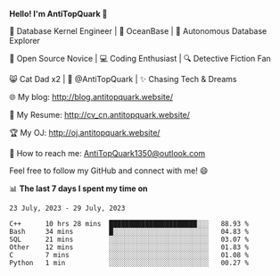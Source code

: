 
**Hello! I'm AntiTopQuark 👋**

🔧 Database Kernel Engineer | 🌊 OceanBase | 🤖 Autonomous Database Explorer

🌱 Open Source Novice | 💻 Coding Enthusiast | 🔍 Detective Fiction Fan

😸 Cat Dad x2 | 🎉 @AntiTopQuark | ✨ Chasing Tech & Dreams

🌐 My blog: http://blog.antitopquark.website/

📄 My Resume: http://cv_cn.antitopquark.website/

🏆 My OJ: http://oj.antitopquark.website/

📧 How to reach me: AntiTopQuark1350@outlook.com

Feel free to follow my GitHub and connect with me! 😄

📊 **The last 7 days I spent my time on** 

<!--START_SECTION:waka-->
```text
23 July, 2023 - 29 July, 2023

C++      10 hrs 28 mins  ██████████████████████░░░   88.93 % 
Bash     34 mins         █░░░░░░░░░░░░░░░░░░░░░░░░   04.83 % 
SQL      21 mins         ░░░░░░░░░░░░░░░░░░░░░░░░░   03.07 % 
Other    12 mins         ░░░░░░░░░░░░░░░░░░░░░░░░░   01.83 % 
C        7 mins          ░░░░░░░░░░░░░░░░░░░░░░░░░   01.08 % 
Python   1 min           ░░░░░░░░░░░░░░░░░░░░░░░░░   00.27 %
```
<!--END_SECTION:waka-->


